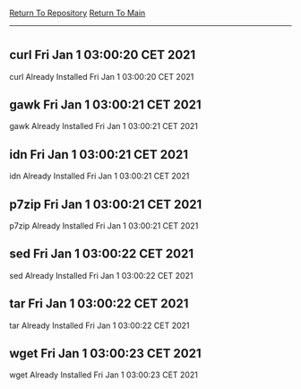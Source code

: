 [Return To Repository](https://github.com/bast69/piholeparser/)
[Return To Main](https://github.com/bast69/piholeparser/blob/master/RecentRunLogs/Mainlog.md)
____________________________________
# 
## curl Fri Jan  1 03:00:20 CET 2021
curl Already Installed Fri Jan  1 03:00:20 CET 2021
## gawk Fri Jan  1 03:00:21 CET 2021
gawk Already Installed Fri Jan  1 03:00:21 CET 2021
## idn Fri Jan  1 03:00:21 CET 2021
idn Already Installed Fri Jan  1 03:00:21 CET 2021
## p7zip Fri Jan  1 03:00:21 CET 2021
p7zip Already Installed Fri Jan  1 03:00:21 CET 2021
## sed Fri Jan  1 03:00:22 CET 2021
sed Already Installed Fri Jan  1 03:00:22 CET 2021
## tar Fri Jan  1 03:00:22 CET 2021
tar Already Installed Fri Jan  1 03:00:22 CET 2021
## wget Fri Jan  1 03:00:23 CET 2021
wget Already Installed Fri Jan  1 03:00:23 CET 2021
